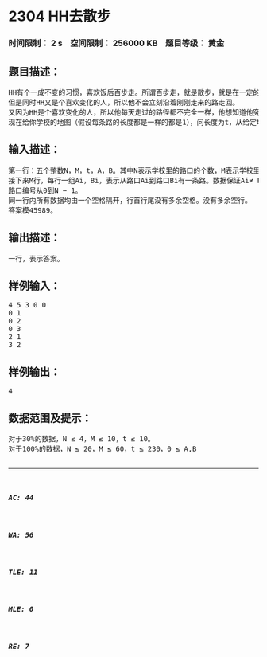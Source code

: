 # 2304 HH去散步   
### 时间限制： 2 s&nbsp;&nbsp;&nbsp;&nbsp;空间限制： 256000 KB&nbsp;&nbsp;&nbsp;&nbsp;题目等级： 黄金  
## 题目描述：  

<pre>
HH有个一成不变的习惯，喜欢饭后百步走。所谓百步走，就是散步，就是在一定的时间内，走过一定的距离。
但是同时HH又是个喜欢变化的人，所以他不会立刻沿着刚刚走来的路走回。
又因为HH是个喜欢变化的人，所以他每天走过的路径都不完全一样，他想知道他究竟有多少种散步的方法。
现在给你学校的地图（假设每条路的长度都是一样的都是1），问长度为t，从给定地点A走到给定地点B共有多少条符合条件的路径。
</pre>
  
  
## 输入描述：  

<pre>
第一行：五个整数N，M，t，A，B。其中N表示学校里的路口的个数，M表示学校里的路的条数，t表示HH想要散步的距离，A表示散步的出发点，而B则表示散步的终点。
接下来M行，每行一组Ai，Bi，表示从路口Ai到路口Bi有一条路。数据保证Ai≠ Bi，但不保证任意两个路口之间至多只有一条路相连接。
路口编号从0到N − 1。
同一行内所有数据均由一个空格隔开，行首行尾没有多余空格。没有多余空行。
答案模45989。
</pre>
  
  
## 输出描述：  

<pre>
一行，表示答案。
</pre>
  
  
## 样例输入：  

<pre>
4 5 3 0 0
0 1
0 2
0 3
2 1
3 2
</pre>
  
  
## 样例输出：  

<pre>
4
</pre>
  
  
## 数据范围及提示：  

<pre>
对于30%的数据，N ≤ 4，M ≤ 10，t ≤ 10。
对于100%的数据，N ≤ 20，M ≤ 60，t ≤ 230，0 ≤ A,B<N，0 ≤ Ai,Bi <N。
</pre>
  
  
***  

##### AC: 44  
##### WA: 56  
##### TLE: 11  
##### MLE: 0  
##### RE: 7  
